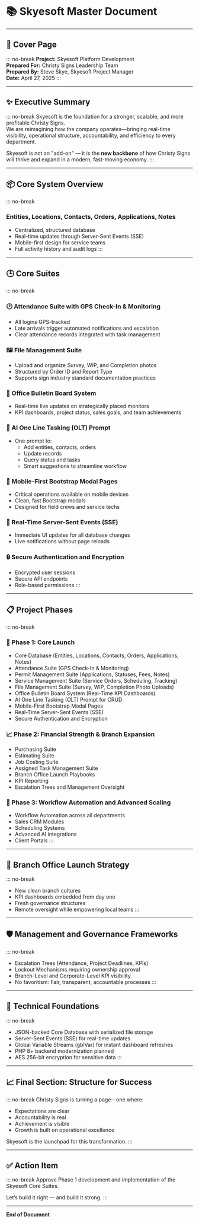 # 📚 Skyesoft Master Document

---

## 📖 Cover Page

::: no-break
**Project:** Skyesoft Platform Development  
**Prepared For:** Christy Signs Leadership Team  
**Prepared By:** Steve Skye, Skyesoft Project Manager  
**Date:** April 27, 2025
:::

---

## ✨ Executive Summary

::: no-break
Skyesoft is the foundation for a stronger, scalable, and more profitable Christy Signs.  
We are reimagining how the company operates—bringing real-time visibility, operational structure, accountability, and efficiency to every department.

Skyesoft is not an "add-on" — it is the **new backbone** of how Christy Signs will thrive and expand in a modern, fast-moving economy.
:::

---

## 📦 Core System Overview

::: no-break
### Entities, Locations, Contacts, Orders, Applications, Notes
- Centralized, structured database
- Real-time updates through Server-Sent Events (SSE)
- Mobile-first design for service teams
- Full activity history and audit logs
:::

---

## 🕒 Core Suites

::: no-break
### 🕑 Attendance Suite with GPS Check-In & Monitoring
- All logins GPS-tracked
- Late arrivals trigger automated notifications and escalation
- Clear attendance records integrated with task management

### 🖼️ File Management Suite
- Upload and organize Survey, WIP, and Completion photos
- Structured by Order ID and Report Type
- Supports sign industry standard documentation practices

### 📢 Office Bulletin Board System
- Real-time live updates on strategically placed monitors
- KPI dashboards, project status, sales goals, and team achievements

### 🤖 AI One Line Tasking (OLT) Prompt
- One prompt to:
  - Add entities, contacts, orders
  - Update records
  - Query status and tasks
  - Smart suggestions to streamline workflow

### 📱 Mobile-First Bootstrap Modal Pages
- Critical operations available on mobile devices
- Clean, fast Bootstrap modals
- Designed for field crews and service techs

### 🔄 Real-Time Server-Sent Events (SSE)
- Immediate UI updates for all database changes
- Live notifications without page reloads

### 🔒 Secure Authentication and Encryption
- Encrypted user sessions
- Secure API endpoints
- Role-based permissions
:::

---

## 📋 Project Phases

::: no-break
### 🔄 Phase 1: Core Launch
- Core Database (Entities, Locations, Contacts, Orders, Applications, Notes)
- Attendance Suite (GPS Check-In & Monitoring)
- Permit Management Suite (Applications, Statuses, Fees, Notes)
- Service Management Suite (Service Orders, Scheduling, Tracking)
- File Management Suite (Survey, WIP, Completion Photo Uploads)
- Office Bulletin Board System (Real-Time KPI Dashboards)
- AI One Line Tasking (OLT) Prompt for CRUD
- Mobile-First Bootstrap Modal Pages
- Real-Time Server-Sent Events (SSE)
- Secure Authentication and Encryption

### 📈 Phase 2: Financial Strength & Branch Expansion
- Purchasing Suite
- Estimating Suite
- Job Costing Suite
- Assigned Task Management Suite
- Branch Office Launch Playbooks
- KPI Reporting
- Escalation Trees and Management Oversight

### 🌟 Phase 3: Workflow Automation and Advanced Scaling
- Workflow Automation across all departments
- Sales CRM Modules
- Scheduling Systems
- Advanced AI integrations
- Client Portals
:::

---

## 🏢 Branch Office Launch Strategy

::: no-break
- New clean branch cultures
- KPI dashboards embedded from day one
- Fresh governance structures
- Remote oversight while empowering local teams
:::

---

## 🛡️ Management and Governance Frameworks

::: no-break
- Escalation Trees (Attendance, Project Deadlines, KPIs)
- Lockout Mechanisms requiring ownership approval
- Branch-Level and Corporate-Level KPI visibility
- No favoritism: Fair, transparent, accountable processes
:::

---

## 🧱 Technical Foundations

::: no-break
- JSON-backed Core Database with serialized file storage
- Server-Sent Events (SSE) for real-time updates
- Global Variable Streams (gblVar) for instant dashboard refreshes
- PHP 8+ backend modernization planned
- AES 256-bit encryption for sensitive data
:::

---

## 📈 Final Section: Structure for Success

::: no-break
Christy Signs is turning a page—one where:

- Expectations are clear
- Accountability is real
- Achievement is visible
- Growth is built on operational excellence

Skyesoft is the launchpad for this transformation.
:::

---

## ✅ Action Item

::: no-break
Approve Phase 1 development and implementation of the Skyesoft Core Suites.

Let’s build it right — and build it strong.
:::

---

**End of Document**

